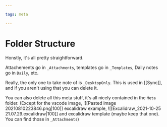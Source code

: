 ```yaml
---

tags: meta

---
```


# Folder Structure

Honstly, it's all pretty straightforward.

Attachements go in `_Attachments`, templates go in `_Templates`, Daily notes go in `Daily`, etc.

Really, the only one to take note of is `_DesktopOnly`.
This is used in [[Sync]], and if you aren't using that you can delete it.

You can also delete all this meta stuff, it's all nicely contained in the `Meta` folder. (Except for the vscode image,
![[Pasted image 20210810223846.png|100]]
excalidraw example,
![[Excalidraw_2021-10-25 21.07.29.excalidraw|100]]
and excalidraw template (maybe keep that one). 
You can find those in `_Attachments`)